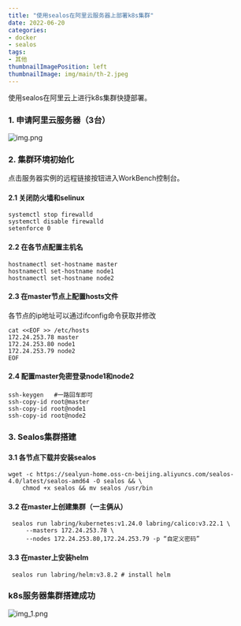 ```yaml
---
title: "使用sealos在阿里云服务器上部署k8s集群"
date: 2022-06-20
categories:
- docker
- sealos
tags:
- 其他
thumbnailImagePosition: left
thumbnailImage: img/main/th-2.jpeg
---
```


使用sealos在阿里云上进行k8s集群快捷部署。

<!--more-->

### 1. 申请阿里云服务器（3台）
![img.png](/img/main-blog/blog-2/img.png)

### 2. 集群环境初始化
 点击服务器实例的远程链接按钮进入WorkBench控制台。

#### 2.1 关闭防火墙和selinux
```
systemctl stop firewalld 
systemctl disable firewalld 
setenforce 0
```

#### 2.2 在各节点配置主机名
```
hostnamectl set-hostname master 
hostnamectl set-hostname node1
hostnamectl set-hostname node2
```

#### 2.3 在master节点上配置hosts文件
各节点的ip地址可以通过ifconfig命令获取并修改
```
cat <<EOF >> /etc/hosts  
172.24.253.78 master   
172.24.253.80 node1  
172.24.253.79 node2  
EOF
```

#### 2.4 配置master免密登录node1和node2
```
ssh-keygen   #一路回车即可
ssh-copy-id root@master 
ssh-copy-id root@node1 
ssh-copy-id root@node2 
```
### 3. Sealos集群搭建
#### 3.1 各节点下载并安装sealos
```
wget -c https://sealyun-home.oss-cn-beijing.aliyuncs.com/sealos-4.0/latest/sealos-amd64 -O sealos && \
    chmod +x sealos && mv sealos /usr/bin   
```

#### 3.2 在master上创建集群（一主俩从）
```
 sealos run labring/kubernetes:v1.24.0 labring/calico:v3.22.1 \
     --masters 172.24.253.78 \
     --nodes 172.24.253.80,172.24.253.79 -p “自定义密码”
```

#### 3.3 在master上安装helm
```
 sealos run labring/helm:v3.8.2 # install helm
```

### k8s服务器集群搭建成功

![img_1.png](/img/main-blog/blog-2/img-1.png)









